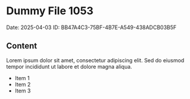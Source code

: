 # Dummy File 1053

Date: 2025-04-03
ID: BB47A4C3-75BF-4B7E-A549-438ADCB03B5F

## Content

Lorem ipsum dolor sit amet, consectetur adipiscing elit.
Sed do eiusmod tempor incididunt ut labore et dolore magna aliqua.

* Item 1
* Item 2
* Item 3

